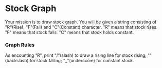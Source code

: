 Stock Graph
==================

Your mission is to draw stock graph. You will be given a string consisting of "R"(Rise), "F"(Fall) and "C"(Constant) character.
"R" means that stock rises. "F" means that stock falls. "C" means that stock holds constant.

### Graph Rules

As encounting "R", print "/"(slash) to draw a rising line for stock rising; "\"(backslash) for stock falling; "_"(underscore) for constant stock.

